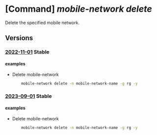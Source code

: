 # [Command] _mobile-network delete_

Delete the specified mobile network.

## Versions

### [2022-11-01](/Resources/mgmt-plane/L3N1YnNjcmlwdGlvbnMve30vcmVzb3VyY2Vncm91cHMve30vcHJvdmlkZXJzL21pY3Jvc29mdC5tb2JpbGVuZXR3b3JrL21vYmlsZW5ldHdvcmtzL3t9/2022-11-01.xml) **Stable**

<!-- mgmt-plane /subscriptions/{}/resourcegroups/{}/providers/microsoft.mobilenetwork/mobilenetworks/{} 2022-11-01 -->

#### examples

- Delete mobile-network
    ```bash
        mobile-network delete -n mobile-network-name -g rg -y
    ```

### [2023-09-01](/Resources/mgmt-plane/L3N1YnNjcmlwdGlvbnMve30vcmVzb3VyY2Vncm91cHMve30vcHJvdmlkZXJzL21pY3Jvc29mdC5tb2JpbGVuZXR3b3JrL21vYmlsZW5ldHdvcmtzL3t9/2023-09-01.xml) **Stable**

<!-- mgmt-plane /subscriptions/{}/resourcegroups/{}/providers/microsoft.mobilenetwork/mobilenetworks/{} 2023-09-01 -->

#### examples

- Delete mobile-network
    ```bash
        mobile-network delete -n mobile-network-name -g rg -y
    ```
